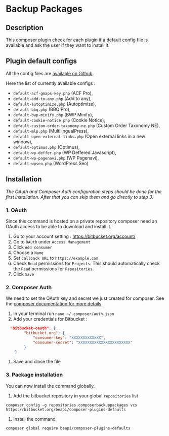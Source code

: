 # Backup Packages

## Description

This composer plugin check for each plugin if a default config file is available and ask the user if they want to install it.

## Plugin default configs

All the config files are [available on Github](https://github.com/BeAPI/bea-plugin-defaults).

Here the list of currently available configs :

* `default-acf-gmaps-key.php` (ACF Pro),
* `default-add-to-any.php` (Add to any),
* `default-autoptimize.php` (Autoptimize),
* `default-bbq.php` (BBQ Pro),
* `default-bwp-minify.php` (BWP Minify),
* `default-cookie-notice.php` (Cookie Notice),
* `default-custom-order-taxonomy-ne.php` (Custom Order Taxonomy NE),
* `default-mlp.php` (MultilingualPress),
* `default-open-external-links.php` (Open external links in a new window),
* `default-optimus.php` (Optimus),
* `default-wp-deffer.php` (WP Deffered Javascript),
* `default-wp-pagenavi.php` (WP Pagenavi),
* `default-wpseo.php` (WordPress Seo)

## Installation

*The OAuth and Composer Auth configuration steps should be done for the first installation. After that you can skip them and go directly to step 3.*

### 1. OAuth

Since this command is hosted on a private repository composer need an OAuth access to be able to download and install it.

1. Go to your account setting : https://bitbucket.org/account/
1. Go to `OAuth` under `Access Management`
1. Click `Add consumer`
1. Choose a `Name`
1. Set `Callback URL` to `https://example.com`
1. Check `Read` permissions for `Projects`. This should automatically check the `Read` permissions for `Repositories`.
1. Click `Save`

### 2. Composer Auth

We need to set the OAuth key and secret we just created for composer. See the [composer documentation for more details](https://getcomposer.org/doc/05-repositories.md#bitbucket-driver-configuration).

1. In your terminal run `nano ~/.composer/auth.json`
1. Add your credentials for Bitbucket :
```JSON
  "bitbucket-oauth": {
        "bitbucket.org": {
            "consumer-key": "XXXXXXXXXXXXX",
            "consumer-secret": "XXXXXXXXXXXXXXXXXXXXXXX"
        }
    }
```
1. Save and close the file

### 3. Package installation

You can now install the command globally.

1. Add the bitbucket repository in your global `repositories` list
```
composer config -g repositories.composerbackuppackages vcs https://bitbucket.org/beapi/composer-plugins-defaults
```
1. Install the command
```
composer global require beapi/composer-plugins-defaults
```